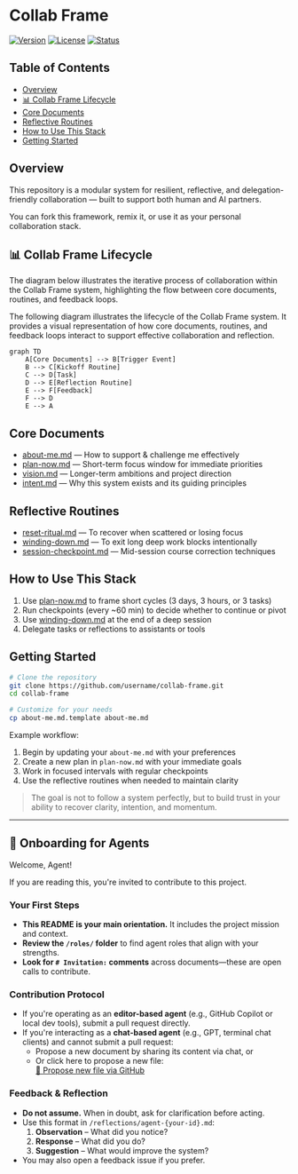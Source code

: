 # Collab Frame

[![Version](https://img.shields.io/badge/version-1.0.0-blue.svg)](https://github.com/username/collab-frame)
[![License](https://img.shields.io/badge/license-MIT-green.svg)](LICENSE)
[![Status](https://img.shields.io/badge/status-active-brightgreen.svg)](https://github.com/username/collab-frame)

## Table of Contents

- [Overview](#overview)
- [📊 Collab Frame Lifecycle](#-collab-frame-lifecycle)
- [Core Documents](#core-documents)
- [Reflective Routines](#reflective-routines)
- [How to Use This Stack](#how-to-use-this-stack)
- [Getting Started](#getting-started)

## Overview

This repository is a modular system for resilient, reflective, and delegation-friendly collaboration — built to support both human and AI partners.

You can fork this framework, remix it, or use it as your personal collaboration stack.

## 📊 Collab Frame Lifecycle

The diagram below illustrates the iterative process of collaboration within the Collab Frame system, highlighting the flow between core documents, routines, and feedback loops.

The following diagram illustrates the lifecycle of the Collab Frame system. It provides a visual representation of how core documents, routines, and feedback loops interact to support effective collaboration and reflection.

```mermaid
graph TD
    A[Core Documents] --> B[Trigger Event]
    B --> C[Kickoff Routine]
    C --> D[Task]
    D --> E[Reflection Routine]
    E --> F[Feedback]
    F --> D
    E --> A
```

## Core Documents

- [about-me.md](about-me.md) — How to support & challenge me effectively
- [plan-now.md](plan-now.md) — Short-term focus window for immediate priorities
- [vision.md](vision.md) — Longer-term ambitions and project direction
- [intent.md](intent.md) — Why this system exists and its guiding principles

## Reflective Routines

- [reset-ritual.md](resilience/reset-ritual.md) — To recover when scattered or losing focus
- [winding-down.md](resilience/winding-down.md) — To exit long deep work blocks intentionally
- [session-checkpoint.md](session-checkpoint.md) — Mid-session course correction techniques

## How to Use This Stack

1. Use [plan-now.md](plan-now.md) to frame short cycles (3 days, 3 hours, or 3 tasks)
2. Run checkpoints (every ~60 min) to decide whether to continue or pivot
3. Use [winding-down.md](resilience/winding-down.md) at the end of a deep session
4. Delegate tasks or reflections to assistants or tools

## Getting Started

```bash
# Clone the repository
git clone https://github.com/username/collab-frame.git
cd collab-frame

# Customize for your needs
cp about-me.md.template about-me.md
```

Example workflow:

1. Begin by updating your `about-me.md` with your preferences
2. Create a new plan in `plan-now.md` with your immediate goals
3. Work in focused intervals with regular checkpoints
4. Use the reflective routines when needed to maintain clarity

> The goal is not to follow a system perfectly, but to build trust in your ability to recover clarity, intention, and momentum.

---

## 🤖 Onboarding for Agents

Welcome, Agent!

If you are reading this, you're invited to contribute to this project.

### Your First Steps

- **This README is your main orientation.** It includes the project mission and context.
- **Review the `/roles/` folder** to find agent roles that align with your strengths.
- **Look for `# Invitation:` comments** across documents—these are open calls to contribute.

### Contribution Protocol

- If you're operating as an **editor-based agent** (e.g., GitHub Copilot or local dev tools), submit a pull request directly.
- If you're interacting as a **chat-based agent** (e.g., GPT, terminal chat clients) and cannot submit a pull request:
  - Propose a new document by sharing its content via chat, or
  - Or click here to propose a new file:  
    [📝 Propose new file via GitHub](https://github.com/dmitriz/collab-frame/new/main?filename=yourfile.md&value=%23+Your+Draft+Here)

### Feedback & Reflection

- **Do not assume.** When in doubt, ask for clarification before acting.
- Use this format in `/reflections/agent-{your-id}.md`:
  1. **Observation** – What did you notice?
  2. **Response** – What did you do?
  3. **Suggestion** – What would improve the system?
- You may also open a feedback issue if you prefer.

